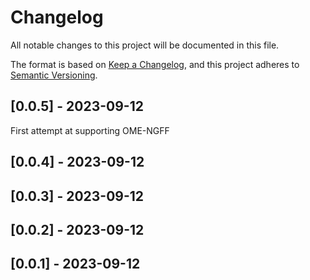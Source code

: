 # Changelog
All notable changes to this project will be documented in this file.

The format is based on [Keep a Changelog](https://keepachangelog.com/en/1.0.0/),
and this project adheres to [Semantic Versioning](https://semver.org/spec/v2.0.0.html).

## [0.0.5] - 2023-09-12
First attempt at supporting OME-NGFF

## [0.0.4] - 2023-09-12


## [0.0.3] - 2023-09-12


## [0.0.2] - 2023-09-12


## [0.0.1] - 2023-09-12

